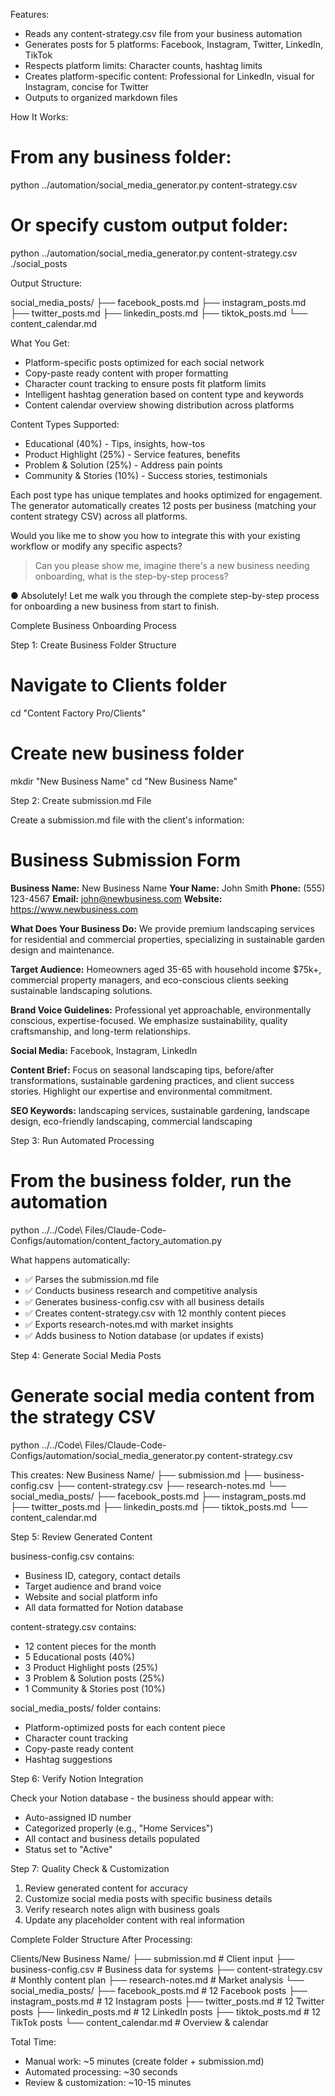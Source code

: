 Features:

  - Reads any content-strategy.csv file from your business automation
  - Generates posts for 5 platforms: Facebook, Instagram, Twitter, LinkedIn, TikTok
  - Respects platform limits: Character counts, hashtag limits
  - Creates platform-specific content: Professional for LinkedIn, visual for Instagram, concise for Twitter
  - Outputs to organized markdown files

  How It Works:

  # From any business folder:
  python ../automation/social_media_generator.py content-strategy.csv

  # Or specify custom output folder:
  python ../automation/social_media_generator.py content-strategy.csv ./social_posts

  Output Structure:

  social_media_posts/
  ├── facebook_posts.md
  ├── instagram_posts.md
  ├── twitter_posts.md
  ├── linkedin_posts.md
  ├── tiktok_posts.md
  └── content_calendar.md

  What You Get:

  - Platform-specific posts optimized for each social network
  - Copy-paste ready content with proper formatting
  - Character count tracking to ensure posts fit platform limits
  - Intelligent hashtag generation based on content type and keywords
  - Content calendar overview showing distribution across platforms

  Content Types Supported:

  - Educational (40%) - Tips, insights, how-tos
  - Product Highlight (25%) - Service features, benefits
  - Problem & Solution (25%) - Address pain points
  - Community & Stories (10%) - Success stories, testimonials

  Each post type has unique templates and hooks optimized for engagement. The generator automatically creates 12 posts per
  business (matching your content strategy CSV) across all platforms.

  Would you like me to show you how to integrate this with your existing workflow or modify any specific aspects?

> Can you please show me, imagine there's a new business needing onboarding, what is the step-by-step process?

● Absolutely! Let me walk you through the complete step-by-step process for onboarding a new business from start to finish.

  Complete Business Onboarding Process

  Step 1: Create Business Folder Structure

  # Navigate to Clients folder
  cd "Content Factory Pro/Clients"

  # Create new business folder
  mkdir "New Business Name"
  cd "New Business Name"

  Step 2: Create submission.md File

  Create a submission.md file with the client's information:
  # Business Submission Form

  **Business Name:** New Business Name
  **Your Name:** John Smith
  **Phone:** (555) 123-4567
  **Email:** john@newbusiness.com
  **Website:** https://www.newbusiness.com

  **What Does Your Business Do:**
  We provide premium landscaping services for residential and commercial properties, specializing in sustainable garden design
  and maintenance.

  **Target Audience:**
  Homeowners aged 35-65 with household income $75k+, commercial property managers, and eco-conscious clients seeking sustainable
  landscaping solutions.

  **Brand Voice Guidelines:**
  Professional yet approachable, environmentally conscious, expertise-focused. We emphasize sustainability, quality
  craftsmanship, and long-term relationships.

  **Social Media:**
  Facebook, Instagram, LinkedIn

  **Content Brief:**
  Focus on seasonal landscaping tips, before/after transformations, sustainable gardening practices, and client success stories.
  Highlight our expertise and environmental commitment.

  **SEO Keywords:**
  landscaping services, sustainable gardening, landscape design, eco-friendly landscaping, commercial landscaping

  Step 3: Run Automated Processing

  # From the business folder, run the automation
  python ../../Code\ Files/Claude-Code-Configs/automation/content_factory_automation.py

  What happens automatically:
  - ✅ Parses the submission.md file
  - ✅ Conducts business research and competitive analysis
  - ✅ Generates business-config.csv with all business details
  - ✅ Creates content-strategy.csv with 12 monthly content pieces
  - ✅ Exports research-notes.md with market insights
  - ✅ Adds business to Notion database (or updates if exists)

  Step 4: Generate Social Media Posts

  # Generate social media content from the strategy CSV
  python ../../Code\ Files/Claude-Code-Configs/automation/social_media_generator.py content-strategy.csv

  This creates:
  New Business Name/
  ├── submission.md
  ├── business-config.csv
  ├── content-strategy.csv
  ├── research-notes.md
  └── social_media_posts/
      ├── facebook_posts.md
      ├── instagram_posts.md
      ├── twitter_posts.md
      ├── linkedin_posts.md
      ├── tiktok_posts.md
      └── content_calendar.md

  Step 5: Review Generated Content

  business-config.csv contains:
  - Business ID, category, contact details
  - Target audience and brand voice
  - Website and social platform info
  - All data formatted for Notion database

  content-strategy.csv contains:
  - 12 content pieces for the month
  - 5 Educational posts (40%)
  - 3 Product Highlight posts (25%)
  - 3 Problem & Solution posts (25%)
  - 1 Community & Stories post (10%)

  social_media_posts/ folder contains:
  - Platform-optimized posts for each content piece
  - Character count tracking
  - Copy-paste ready content
  - Hashtag suggestions

  Step 6: Verify Notion Integration

  Check your Notion database - the business should appear with:
  - Auto-assigned ID number
  - Categorized properly (e.g., "Home Services")
  - All contact and business details populated
  - Status set to "Active"

  Step 7: Quality Check & Customization

  1. Review generated content for accuracy
  2. Customize social media posts with specific business details
  3. Verify research notes align with business goals
  4. Update any placeholder content with real information

  Complete Folder Structure After Processing:

  Clients/New Business Name/
  ├── submission.md                    # Client input
  ├── business-config.csv              # Business data for systems
  ├── content-strategy.csv             # Monthly content plan
  ├── research-notes.md                # Market analysis
  └── social_media_posts/
      ├── facebook_posts.md            # 12 Facebook posts
      ├── instagram_posts.md           # 12 Instagram posts
      ├── twitter_posts.md             # 12 Twitter posts
      ├── linkedin_posts.md            # 12 LinkedIn posts
      ├── tiktok_posts.md              # 12 TikTok posts
      └── content_calendar.md          # Overview & calendar

  Total Time:

  - Manual work: ~5 minutes (create folder + submission.md)
  - Automated processing: ~30 seconds
  - Review & customization: ~10-15 minutes
